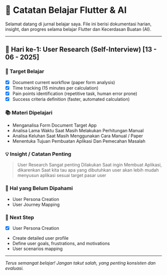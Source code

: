 # 🚀 Catatan Belajar Flutter & AI

Selamat datang di jurnal belajar saya. File ini berisi dokumentasi harian, insight, dan progres selama belajar Flutter dan Kecerdasan Buatan (AI).

---

## 📅 Hari ke-1: User Research (Self-Interview) [13 - 06 - 2025]

### 🎯 Target Belajar
- [x] Document current workflow (paper form analysis) 
- [x] Time tracking (15 minutes per calculation)
- [x] Pain points identification (repetitive task, human error prone)
- [x] Success criteria definition (faster, automated calculation)

### 📚 Materi Dipelajari
- Menganalisa Form Document Target App
- Analisa Lama Waktu Saat Masih Melakukan Perhitungan Manual
- Analisa Keluhan Saat Masih Menggunakan Cara Manual / Paper
- Menentuka Tujuan Pembuatan Aplikasi Dan Pemecahan Masalah

### 💡 Insight / Catatan Penting
> User Research Sangat penting Dilakukan Saat ingin Membuat Aplikasi, dikarenkan Saat kita tau apa yang dibutuhkan
    user akan lebih mudah menyusun aplikasi sesuai target pasar user

### 🧠 Hal yang Belum Dipahami
- User Persona Creation
- User Journey Mapping

### 📌 Next Step
- [x] User Persona Creation
 - Create detailed user profile
 - Define user goals, frustrations, and motivations
 - User scenarios mapping

---


_Terus semangat belajar! Jangan takut salah, yang penting konsisten dan evaluasi._
